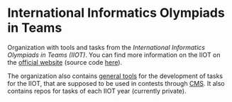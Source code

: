 # International Informatics Olympiads in Teams

Organization with tools and tasks from the _International Informatics Olympiads in Teams (IIOT)_. You can find more information on the IIOT on the [official website](https://iio.team) (source code [here](https://github.com/iio-team/iio-team.github.io)).

The organization also contains [general tools](https://github.com/iio-team/tools) for the development of tasks for the IIOT, that are supposed to be used in contests through [CMS](https://github.com/cms-dev/cms). It also contains repos for tasks of each IIOT year (currently private). 
